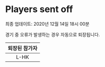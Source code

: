 # Players sent off
최종 업데이트: 2020년 12월 14일 18시 00분


경기 중 오류가 발생하는 경우 자동으로 퇴장됩니다.


| 퇴장된 참가자 |
|:---:|
| L-HK |